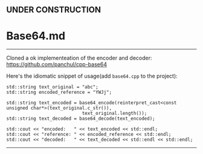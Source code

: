 
## UNDER CONSTRUCTION

# Base64.md

---

Cloned a ok implementeation of the encoder and decoder:
https://github.com/panchul/cpp-base64

Here's the idiomatic snippet of usage(add ```base64.cpp``` to the project):

    std::string text_original = "abc";
    std::string encoded_reference = "YWJj";
    
    std::string text_encoded = base64_encode(reinterpret_cast<const unsigned char*>(text_original.c_str()),
                                text_original.length());
    std::string text_decoded = base64_decode(text_encoded);
    
    std::cout << "encoded:   " << text_encoded << std::endl;
    std::cout << "reference: " << encoded_reference << std::endl;
    std::cout << "decoded:   " << text_decoded << std::endl << std::endl;

---
